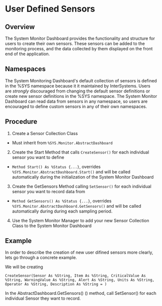 # User Defined Sensors

## Overview
The System Monitor Dashboard provides the functionality and structure for users to create their own sensors. These sensors can be added to the monitoring process, and the data collected by them displayed on the front end of the application.

## Namespaces
The System Monitoring Dashboard's default collection of sensors is defined in the %SYS namespace because it it maintained by InterSystems. Users are *strongly* discouraged from changing the default sensor definitions or create new sensor definitions in the %SYS namespace. The System Monitor Dashboard can read data from sensors in any namespace, so users are encouraged to define custom sensors in any of their own namespaces.

## Procedure
1. Create a Sensor Collection Class
  - Must inherit from `%SYS.Monitor.AbstractDashboard`
2. Create the Start Method that calls `CreateSensor()` for each individual sensor you want to define
  - `Method Start() As %Status {...}`, overrides `%SYS.Monitor.AbstractDashboard.Start()` and will be called automatically during the initialization of the System Monitor Dashboard
3.	Create the GetSensors Method calling `SetSensor()` for each individual sensor you want to record data from
  - `Method GetSensors() As %Status {...}`, overrides `%SYS.Monitor.AbstractDashboard.GetSensors()` and will be called automatically during during each sampling period.
4.	Use the System Monitor Manager to add your new Sensor Collection Class to the System Monitor Dashboard

## Example
In order to describe the creation of new user difined sensors more clearly, lets go through a concrete example.

We will be creating

`CreateSensor(Sensor As %String, Item As %String, CriticalValue As %String, WarningValue As %String, Alert As %String, Units As %String, Operator As %String, Description As %String = )`

In the AbstractDashboard.GetSensors() () method, call SetSensor() for each individual Sensor they want to record.
